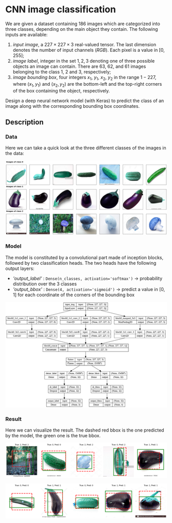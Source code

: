 # CNN image classification

We are given a dataset containing $186$ images which are categorized
into three classes, depending on the main object they contain. The following
inputs are available:

1. $\textit{input image}$, a $227 \times 227 \times 3$ real-valued tensor. The last dimension
   denotes the number of input channels $(RGB)$. Each pixel is a value in
   $[0, 255]$;
2. $\textit{image label}$, integer in the set ${1, 2, 3}$ denoting one of three possible
   objects an image can contain. There are $63$, $62$, and $61$ images belonging
   to the class $1$, $2$ and $3$, respectively;
3. $\textit{image bounding box}$, four integers $x_1$, $y_1$, $x_2$, $y_2$ in the range $1-227$, where
   $(x_1, y_1)$ and $(x_2, y_2)$ are the bottom-left and the top-right corners of the
   box containing the object, respectively.

Design a deep neural network model (with Keras) to predict the class of an image along
with the corresponding bounding box coordinates.

## Description

### Data

Here we can take a quick look at the three different classes of the images in the data:

![classes](https://github.com/AlessandroGhiotto/CNN-image-classification/blob/main/img/1-classes.png)

### Model

The model is constituted by a convolutional part made of inception blocks, followed by two classification heads. The two heads have the following output layers:

- _'output_label'_ : `Dense(n_classes, activation='softmax')` $\rightarrow$ probability distribution over the $3$ classes
- _'output_bbox'_ : `Dense(4, activation='sigmoid')` $\rightarrow$ predict a value in $[0, 1]$ for each coordinate of the corners of the bounding box

![classes](https://github.com/AlessandroGhiotto/CNN-image-classification/blob/main/img/2-model.png)

### Result

Here we can visualize the result. The dashed red bbox is the one predicted by the model, the green one is the true bbox.

![classes](https://github.com/AlessandroGhiotto/CNN-image-classification/blob/main/img/3-result1.png)

![classes](https://github.com/AlessandroGhiotto/CNN-image-classification/blob/main/img/3-result2.png)
